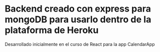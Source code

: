 # Backend creado con express para mongoDB para usarlo dentro de la plataforma de Heroku
Desarrollado inicialmente en el curso de React para la app CalendarApp
